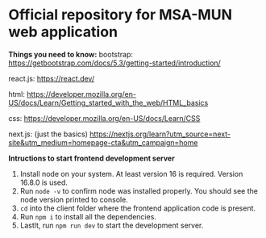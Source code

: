 <h1>Official repository for MSA-MUN web application</h1>

**Things you need to know:**
bootstrap: https://getbootstrap.com/docs/5.3/getting-started/introduction/

react.js: https://react.dev/

html: https://developer.mozilla.org/en-US/docs/Learn/Getting_started_with_the_web/HTML_basics

css: https://developer.mozilla.org/en-US/docs/Learn/CSS

next.js: (just the basics) https://nextjs.org/learn?utm_source=next-site&utm_medium=homepage-cta&utm_campaign=home

**Intructions to start frontend development server**
1. Install node on your system. At least version 16 is required. Version 16.8.0 is used. 
2. Run `node -v` to confirm node was installed properly. You should see the node version printed to console.
3. `cd` into the client folder where the frontend application code is present.
4. Run `npm i` to install all the dependencies.
5. Lastlt, run `npm run dev` to start the development server.
